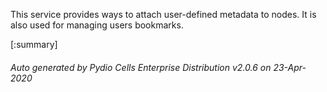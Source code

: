 






This service provides ways to attach user-defined metadata to nodes. It is also used for managing users bookmarks.

[:summary]

###### Auto generated by Pydio Cells Enterprise Distribution v2.0.6 on 23-Apr-2020

